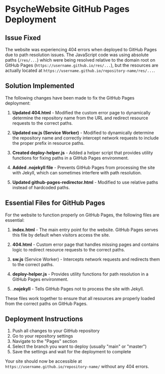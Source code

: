 # PsycheWebsite GitHub Pages Deployment

## Issue Fixed

The website was experiencing 404 errors when deployed to GitHub Pages due to path resolution issues. The JavaScript code was using absolute paths (`/res/...`) which were being resolved relative to the domain root on GitHub Pages (`https://username.github.io/res/...`), but the resources are actually located at `https://username.github.io/repository-name/res/...`.

## Solution Implemented

The following changes have been made to fix the GitHub Pages deployment:

1. **Updated 404.html** - Modified the custom error page to dynamically determine the repository name from the URL and redirect resource requests to the correct paths.

2. **Updated sw.js (Service Worker)** - Modified to dynamically determine the repository name and correctly intercept network requests to include the proper prefix in resource paths.

3. **Created deploy-helper.js** - Added a helper script that provides utility functions for fixing paths in a GitHub Pages environment.

4. **Added .nojekyll file** - Prevents GitHub Pages from processing the site with Jekyll, which can sometimes interfere with path resolution.

5. **Updated github-pages-redirector.html** - Modified to use relative paths instead of hardcoded paths.

## Essential Files for GitHub Pages

For the website to function properly on GitHub Pages, the following files are essential:

1. **index.html** - The main entry point for the website. GitHub Pages serves this file by default when visitors access the site.

2. **404.html** - Custom error page that handles missing pages and contains logic to redirect resource requests to the correct paths.

3. **sw.js** (Service Worker) - Intercepts network requests and redirects them to the correct paths.

4. **deploy-helper.js** - Provides utility functions for path resolution in a GitHub Pages environment.

5. **.nojekyll** - Tells GitHub Pages not to process the site with Jekyll.

These files work together to ensure that all resources are properly loaded from the correct paths on GitHub Pages.

## Deployment Instructions

1. Push all changes to your GitHub repository
2. Go to your repository settings
3. Navigate to the "Pages" section
4. Select the branch you want to deploy (usually "main" or "master")
5. Save the settings and wait for the deployment to complete

Your site should now be accessible at `https://username.github.io/repository-name/` without any 404 errors.
